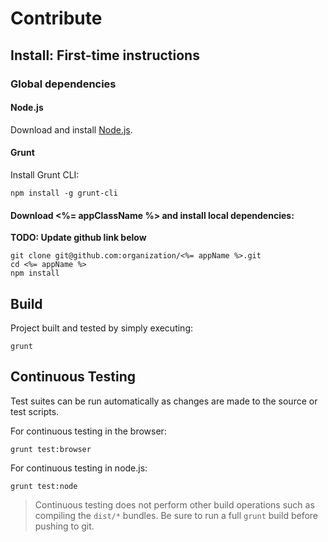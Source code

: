 
# Contribute

## Install: First-time instructions

### Global dependencies

#### Node.js

Download and install [Node.js](https://nodejs.org).

#### Grunt

Install Grunt CLI:

```
npm install -g grunt-cli
```

#### Download <%= appClassName %> and install local dependencies:

**TODO: Update github link below**

```
git clone git@github.com:organization/<%= appName %>.git
cd <%= appName %>
npm install
```

## Build

Project built and tested by simply executing:

```
grunt
```

## Continuous Testing

Test suites can be run automatically as changes are made to the source or test scripts.

For continuous testing in the browser:

```
grunt test:browser
```

For continuous testing in node.js:

```
grunt test:node
```

> Continuous testing does not perform other build operations such as compiling
the `dist/*` bundles. Be sure to run a full `grunt` build before pushing to git.
